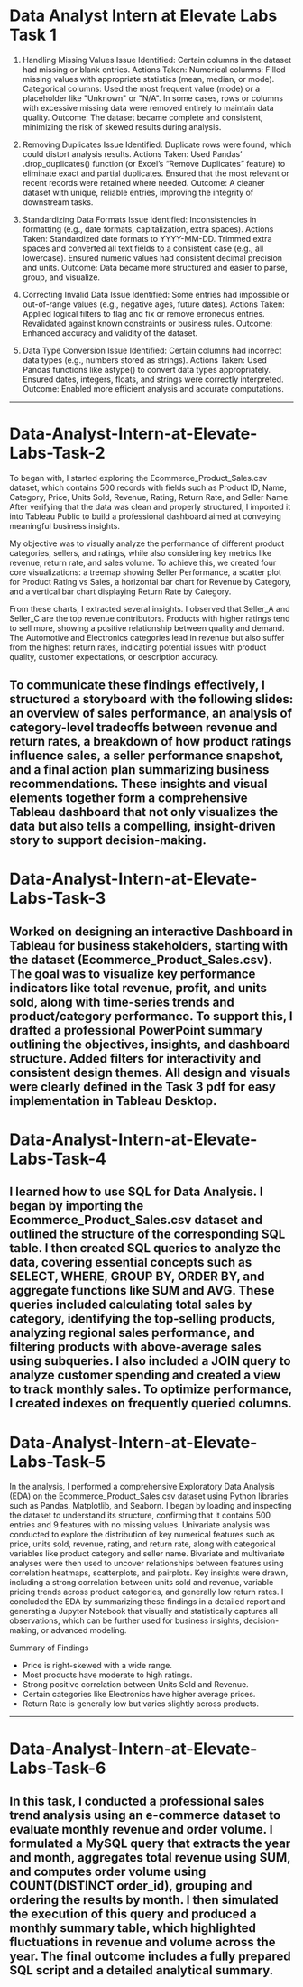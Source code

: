 # Data Analyst Intern at Elevate Labs Task 1
1. Handling Missing Values
Issue Identified: Certain columns in the dataset had missing or blank entries.
Actions Taken:
  Numerical columns: Filled missing values with appropriate statistics (mean, median, or mode).
  Categorical columns: Used the most frequent value (mode) or a placeholder like "Unknown" or "N/A".
  In some cases, rows or columns with excessive missing data were removed entirely to maintain data quality.
Outcome: The dataset became complete and consistent, minimizing the risk of skewed results during analysis.

2. Removing Duplicates
Issue Identified: Duplicate rows were found, which could distort analysis results.
Actions Taken:
  Used Pandas’ .drop_duplicates() function (or Excel’s “Remove Duplicates” feature) to eliminate exact and partial duplicates.
  Ensured that the most relevant or recent records were retained where needed.
Outcome: A cleaner dataset with unique, reliable entries, improving the integrity of downstream tasks.

3. Standardizing Data Formats
Issue Identified: Inconsistencies in formatting (e.g., date formats, capitalization, extra spaces).
Actions Taken:
  Standardized date formats to YYYY-MM-DD.
  Trimmed extra spaces and converted all text fields to a consistent case (e.g., all lowercase).
  Ensured numeric values had consistent decimal precision and units.
Outcome: Data became more structured and easier to parse, group, and visualize.

4. Correcting Invalid Data
Issue Identified: Some entries had impossible or out-of-range values (e.g., negative ages, future dates).
Actions Taken:
  Applied logical filters to flag and fix or remove erroneous entries.
  Revalidated against known constraints or business rules.
Outcome: Enhanced accuracy and validity of the dataset.

5. Data Type Conversion
Issue Identified: Certain columns had incorrect data types (e.g., numbers stored as strings).
Actions Taken:
  Used Pandas functions like astype() to convert data types appropriately.
  Ensured dates, integers, floats, and strings were correctly interpreted.
Outcome: Enabled more efficient analysis and accurate computations.
-------------------------------------------------------------------------------------------------------------------------------------------------------------------------------------------------------------------
# Data-Analyst-Intern-at-Elevate-Labs-Task-2
To began with, I started exploring the Ecommerce_Product_Sales.csv dataset, which contains 500 records with fields such as Product ID, Name, Category, Price, Units Sold, Revenue, Rating, Return Rate, and Seller Name. After verifying that the data was clean and properly structured, I imported it into Tableau Public to build a professional dashboard aimed at conveying meaningful business insights.

My objective was to visually analyze the performance of different product categories, sellers, and ratings, while also considering key metrics like revenue, return rate, and sales volume. To achieve this, we created four core visualizations: a treemap showing Seller Performance, a scatter plot for Product Rating vs Sales, a horizontal bar chart for Revenue by Category, and a vertical bar chart displaying Return Rate by Category.

From these charts, I extracted several insights. I observed that Seller_A and Seller_C are the top revenue contributors. Products with higher ratings tend to sell more, showing a positive relationship between quality and demand. The Automotive and Electronics categories lead in revenue but also suffer from the highest return rates, indicating potential issues with product quality, customer expectations, or description accuracy.

To communicate these findings effectively, I structured a storyboard with the following slides: an overview of sales performance, an analysis of category-level tradeoffs between revenue and return rates, a breakdown of how product ratings influence sales, a seller performance snapshot, and a final action plan summarizing business recommendations. These insights and visual elements together form a comprehensive Tableau dashboard that not only visualizes the data but also tells a compelling, insight-driven story to support decision-making.
-------------------------------------------------------------------------------------------------------------------------------------------------------------------------------------------------------------------
# Data-Analyst-Intern-at-Elevate-Labs-Task-3
Worked on designing an interactive Dashboard in Tableau for business stakeholders, starting with the dataset (Ecommerce_Product_Sales.csv). The goal was to visualize key performance indicators like total revenue, profit, and units sold, along with time-series trends and product/category performance. To support this, I drafted a professional PowerPoint summary outlining the objectives, insights, and dashboard structure. Added filters for interactivity and consistent design themes. All design and visuals were clearly defined in the Task 3 pdf for easy implementation in Tableau Desktop.
-------------------------------------------------------------------------------------------------------------------------------------------------------------------------------------------------------------------
# Data-Analyst-Intern-at-Elevate-Labs-Task-4
I learned how to use SQL for Data Analysis. I began by importing the Ecommerce_Product_Sales.csv dataset and outlined the structure of the corresponding SQL table. I then created SQL queries to analyze the data, covering essential concepts such as SELECT, WHERE, GROUP BY, ORDER BY, and aggregate functions like SUM and AVG. These queries included calculating total sales by category, identifying the top-selling products, analyzing regional sales performance, and filtering products with above-average sales using subqueries. I also included a JOIN query to analyze customer spending and created a view to track monthly sales. To optimize performance, I created indexes on frequently queried columns.
-------------------------------------------------------------------------------------------------------------------------------------------------------------------------------------------------------------------
# Data-Analyst-Intern-at-Elevate-Labs-Task-5
In the analysis, I performed a comprehensive Exploratory Data Analysis (EDA) on the Ecommerce_Product_Sales.csv dataset using Python libraries such as Pandas, Matplotlib, and Seaborn. I began by loading and inspecting the dataset to understand its structure, confirming that it contains 500 entries and 9 features with no missing values. Univariate analysis was conducted to explore the distribution of key numerical features such as price, units sold, revenue, rating, and return rate, along with categorical variables like product category and seller name. Bivariate and multivariate analyses were then used to uncover relationships between features using correlation heatmaps, scatterplots, and pairplots. Key insights were drawn, including a strong correlation between units sold and revenue, variable pricing trends across product categories, and generally low return rates. I concluded the EDA by summarizing these findings in a detailed report and generating a Jupyter Notebook that visually and statistically captures all observations, which can be further used for business insights, decision-making, or advanced modeling.

Summary of Findings
- Price is right-skewed with a wide range.
- Most products have moderate to high ratings.
- Strong positive correlation between Units Sold and Revenue.
- Certain categories like Electronics have higher average prices.
- Return Rate is generally low but varies slightly across products.
-------------------------------------------------------------------------------------------------------------------------------------------------------------------------------------------------------------------
# Data-Analyst-Intern-at-Elevate-Labs-Task-6
In this task, I conducted a professional sales trend analysis using an e-commerce dataset to evaluate monthly revenue and order volume. I formulated a MySQL query that extracts the year and month, aggregates total revenue using SUM, and computes order volume using COUNT(DISTINCT order_id), grouping and ordering the results by month. I then simulated the execution of this query and produced a monthly summary table, which highlighted fluctuations in revenue and volume across the year. The final outcome includes a fully prepared SQL script and a detailed analytical summary.
-------------------------------------------------------------------------------------------------------------------------------------------------------------------------------------------------------------------









